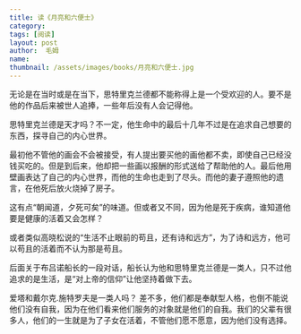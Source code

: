```yaml
---
title: 读《月亮和六便士》 
category:  
tags: [阅读]  
layout: post  
author:  毛姆
name: 
thumbnail: /assets/images/books/月亮和六便士.jpg
---
```



无论是在当时或是在当下，思特里克兰德都不能称得上是一个受欢迎的人。要不是他的作品后来被世人追捧，一些年后没有人会记得他。

思特里克兰德是天才吗？不一定，他生命中的最后十几年不过是在追求自己想要的东西，探寻自己的内心世界。

最初他不管他的画会不会被接受，有人提出要买他的画他都不卖，即使自己已经没钱买吃的。但是到后来，他却把一些画以报酬的形式送给了帮助他的人。最后他用壁画表达了自己的内心世界，而他的生命也走到了尽头。而他的妻子遵照他的遗言，在他死后放火烧掉了房子。

这有点“朝闻道，夕死可矣”的味道。但或者又不同，因为他是死于疾病，谁知道他要是健康的活着又会怎样？

或者类似高晓松说的“生活不止眼前的苟且，还有诗和远方”，为了诗和远方，他可以苟且的活着而不认为那是苟且。

后面关于布吕诺船长的一段对话，船长认为他和思特里克兰德是一类人，只不过他追求的是生活，是“对上帝的信仰”让他坚持着做下去。

爱塔和戴尔克.施特罗夫是一类人吗？ 差不多，他们都是奉献型人格，也倒不能说他们没有自我，因为在他们看来他们服务的对象就是他们的自我。我们的父辈有很多人，他们的一生就是为了子女在活着，不管他们愿不愿意，因为他们没有选择。
